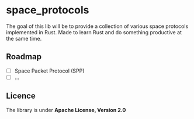 # space_protocols

The goal of this lib will be to provide a collection of various space protocols implemented in Rust. Made to learn Rust and do something productive at the same time.

## Roadmap

- [ ] Space Packet Protocol (SPP)
- [ ] ...

## Licence

The library is under **Apache License, Version 2.0**
